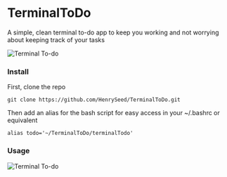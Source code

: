 # TerminalToDo
A simple, clean terminal to-do app to keep you working and not worrying about keeping track of your tasks

![Terminal To-do](https://i.imgur.com/108BrUy.png)

### Install
First, clone the repo

`git clone https://github.com/HenrySeed/TerminalToDo.git`

Then add an alias for the bash script for easy access in your ~/.bashrc or equivalent

`alias todo='~/TerminalToDo/terminalTodo'`

### Usage

![Terminal To-do](https://i.imgur.com/yCwGKXg.png)
